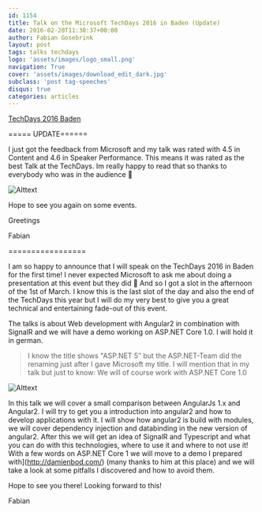 ```yaml
---
id: 1154
title: Talk on the Microsoft TechDays 2016 in Baden (Update)
date: 2016-02-20T11:30:37+00:00
author: Fabian Gosebrink
layout: post
tags: talks techdays 
logo: 'assets/images/logo_small.png'
navigation: True
cover: 'assets/images/download_edit_dark.jpg'
subclass: 'post tag-speeches'
disqus: true
categories: articles
---
```


[TechDays 2016 Baden](https://www.microsoft.com/de-ch/events/techdays)

===== UPDATE======

I just got the feedback from Microsoft and my talk was rated with 4.5 in Content and 4.6 in Speaker Performance. This means it was rated as the best Talk at the TechDays. Im really happy to read that so thanks to everybody who was in the audience 🙂

![Alttext]({{site.baseurl}}assets/articles/2016-02/a02dc18d-3255-4879-a60c-119b725ea987.jpg)

Hope to see you again on some events.

Greetings

Fabian

=================

I am so happy to announce that I will speak on the TechDays 2016 in Baden for the first time! I never expected Microsoft to ask me about doing a presentation at this event but they did 🙂 And so I got a slot in the afternoon of the 1st of March. I know this is the last slot of the day and also the end of the TechDays this year but I will do my very best to give you a great technical and entertaining fade-out of this event.

The talks is about Web development with Angular2 in combination with SignalR and we will have a demo working on ASP.NET Core 1.0. I will hold it in german.

> I know the title shows "<span class="fontColorNormal headline">ASP.NET 5&#8243; but the ASP.NET-Team did the renaming just after I gave Microsoft my title. I will mention that in my talk but just to know: We will of course work with ASP.NET Core 1.0</span>

![Alttext]({{site.baseurl}}assets/articles/2016-02/839424f1-65a8-46e4-ac39-7c106a764948.png)

In this talk we will cover a small comparison between AngularJs 1.x and Angular2. I will try to get you a introduction into angular2 and how to develop applications with it. I will show how angular2 is build with modules, we will cover dependency injection and databinding in the new version of angular2. After this we will get an idea of SignalR and Typescript and what you can do with this technologies, where to use it and where to not use it! With a few words on ASP.NET Core 1 we will move to a demo I prepared with](http://damienbod.com/) (many thanks to him at this place) and we will take a look at some pitfalls I discovered and how to avoid them.

Hope to see you there! Looking forward to this!

Fabian
